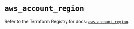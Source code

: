 # `aws_account_region`

Refer to the Terraform Registry for docs: [`aws_account_region`](https://registry.terraform.io/providers/hashicorp/aws/5.56.0/docs/resources/account_region).
